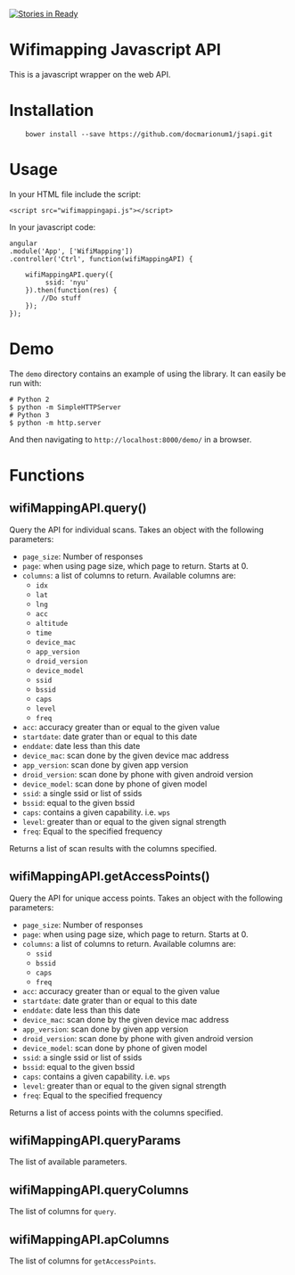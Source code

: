 [![Stories in Ready](https://badge.waffle.io/wifimapping/app.png?label=ready&title=Ready)](http://waffle.io/wifimapping/app)

# Wifimapping Javascript API

This is a javascript wrapper on the web API.  

# Installation

        bower install --save https://github.com/docmarionum1/jsapi.git

# Usage

In your HTML file include the script:

    <script src="wifimappingapi.js"></script>

In your javascript code:

    angular
    .module('App', ['WifiMapping'])
    .controller('Ctrl', function(wifiMappingAPI) {

        wifiMappingAPI.query({
             ssid: 'nyu'   
        }).then(function(res) {
            //Do stuff
        });
    });

# Demo

The `demo` directory contains an example of using the library.  It can easily
be run with:

    # Python 2
    $ python -m SimpleHTTPServer
    # Python 3
    $ python -m http.server

And then navigating to `http://localhost:8000/demo/` in a browser.

# Functions

## wifiMappingAPI.query()

Query the API for individual scans.  Takes an object with the following
parameters:

* `page_size`: Number of responses
* `page`: when using page size, which page to return.
    Starts at 0.
* `columns`: a list of columns to return.  Available columns are:
    * `idx`
    * `lat`
    * `lng`
    * `acc`
    * `altitude`
    * `time`
    * `device_mac`
    * `app_version`
    * `droid_version`
    * `device_model`
    * `ssid`
    * `bssid`
    * `caps`
    * `level`
    * `freq`
* `acc`: accuracy greater than or equal to the given value
* `startdate`: date grater than or equal to this date
* `enddate`: date less than this date
* `device_mac`: scan done by the given device mac address
* `app_version`: scan done by given app version
* `droid_version`: scan done by phone with given android version
* `device_model`: scan done by phone of given model
* `ssid`: a single ssid or list of ssids
* `bssid`: equal to the given bssid
* `caps`: contains a given capability. i.e. `wps`
* `level`: greater than or equal to the given signal strength
* `freq`: Equal to the specified frequency

Returns a list of scan results with the columns specified.

## wifiMappingAPI.getAccessPoints()

Query the API for unique access points.  Takes an object with the following
parameters:

* `page_size`: Number of responses
* `page`: when using page size, which page to return.
    Starts at 0.
* `columns`: a list of columns to return.  Available columns are:
    * `ssid`
    * `bssid`
    * `caps`
    * `freq`
* `acc`: accuracy greater than or equal to the given value
* `startdate`: date grater than or equal to this date
* `enddate`: date less than this date
* `device_mac`: scan done by the given device mac address
* `app_version`: scan done by given app version
* `droid_version`: scan done by phone with given android version
* `device_model`: scan done by phone of given model
* `ssid`: a single ssid or list of ssids
* `bssid`: equal to the given bssid
* `caps`: contains a given capability. i.e. `wps`
* `level`: greater than or equal to the given signal strength
* `freq`: Equal to the specified frequency

Returns a list of access points with the columns specified.

## wifiMappingAPI.queryParams

The list of available parameters.

## wifiMappingAPI.queryColumns

The list of columns for `query`.

## wifiMappingAPI.apColumns

The list of columns for `getAccessPoints`.

